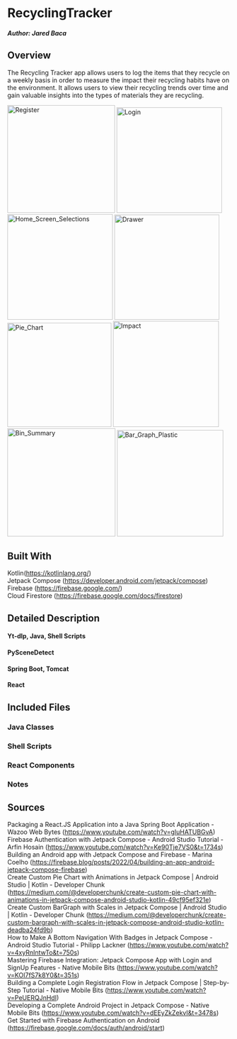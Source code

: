 # RecyclingTracker

##### Author: Jared Baca

## Overview
The Recycling Tracker app allows users to log the items that they recycle on a weekly basis in order to measure the impact their recycling habits have on the environment. It allows users to view their recycling trends over time and gain valuable insights into the types of materials they are recycling.

<img width="243" alt="Register" src="https://github.com/jaredbaca/RecyclingTracker/assets/110132943/77749b24-9199-4f75-a105-bd9e00f0813b">
<img width="238" alt="Login" src="https://github.com/jaredbaca/RecyclingTracker/assets/110132943/085b5e13-d2bf-4561-9258-11651be05366">
<img width="238" alt="Home_Screen_Selections" src="https://github.com/jaredbaca/RecyclingTracker/assets/110132943/bb9fbc96-3df1-477c-9eb0-23ea2ba222fc">
<img width="237" alt="Drawer" src="https://github.com/jaredbaca/RecyclingTracker/assets/110132943/15813488-7628-4e2b-a3c3-3e4eabffc413">
<img width="235" alt="Pie_Chart" src="https://github.com/jaredbaca/RecyclingTracker/assets/110132943/5075e99d-f7cd-433e-8e0c-62a0ce484fc0">
<img width="239" alt="Impact" src="https://github.com/jaredbaca/RecyclingTracker/assets/110132943/eeeff8a3-d456-40b8-baa3-9d8e440422da">
<img width="244" alt="Bin_Summary" src="https://github.com/jaredbaca/RecyclingTracker/assets/110132943/51d18016-c88b-446f-ac41-fc0ffbc783bf">
<img width="240" alt="Bar_Graph_Plastic" src="https://github.com/jaredbaca/RecyclingTracker/assets/110132943/50d354f1-bfed-41cf-a17e-316f0bef1996">

## Built With
Kotlin(https://kotlinlang.org/)
<br>Jetpack Compose (https://developer.android.com/jetpack/compose)
<br>Firebase (https://firebase.google.com/)
<br>Cloud Firestore (https://firebase.google.com/docs/firestore)

## Detailed Description
#### Yt-dlp, Java, Shell Scripts

#### PySceneDetect


#### Spring Boot, Tomcat


#### React


## Included Files
### Java Classes

### Shell Scripts

### React Components


### Notes


## Sources

Packaging a React.JS Application into a Java Spring Boot Application - Wazoo Web Bytes (https://www.youtube.com/watch?v=gIuHATUBGvA)
<br>Firebase Authentication with Jetpack Compose - Android Studio Tutorial - Arfin Hosain (https://www.youtube.com/watch?v=Ke90Tje7VS0&t=1734s)
<br>Building an Android app with Jetpack Compose and Firebase - Marina Coelho (https://firebase.blog/posts/2022/04/building-an-app-android-jetpack-compose-firebase)
<br>Create Custom Pie Chart with Animations in Jetpack Compose | Android Studio | Kotlin - Developer Chunk (https://medium.com/@developerchunk/create-custom-pie-chart-with-animations-in-jetpack-compose-android-studio-kotlin-49cf95ef321e)
<br>Create Custom BarGraph with Scales in Jetpack Compose | Android Studio | Kotlin - Developer Chunk (https://medium.com/@developerchunk/create-custom-bargraph-with-scales-in-jetpack-compose-android-studio-kotlin-deadba24fd9b)
<br>How to Make A Bottom Navigation With Badges in Jetpack Compose - Android Studio Tutorial - Philipp Lackner (https://www.youtube.com/watch?v=4xyRnIntwTo&t=750s)
<br>Mastering Firebase Integration: Jetpack Compose App with Login and SignUp Features - Native Mobile Bits (https://www.youtube.com/watch?v=KOI7fS7k8Y0&t=351s)
<br>Building a Complete Login Registration Flow in Jetpack Compose | Step-by-Step Tutorial - Native Mobile Bits (https://www.youtube.com/watch?v=PeUERQJnHdI)
<br>Developing a Complete Android Project in Jetpack Compose - Native Mobile Bits (https://www.youtube.com/watch?v=dEEyZkZekvI&t=3478s)
<br>Get Started with Firebase Authentication on Android (https://firebase.google.com/docs/auth/android/start)

